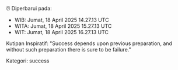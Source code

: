 ⏰ Diperbarui pada:
- WIB: Jumat, 18 April 2025 14.27.13 UTC
- WITA: Jumat, 18 April 2025 15.27.13 UTC
- WIT: Jumat, 18 April 2025 16.27.13 UTC

Kutipan Inspiratif:
"Success depends upon previous preparation, and without such preparation there is sure to be failure."


Kategori: success

